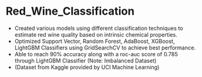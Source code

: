 # Red_Wine_Classification
* Created various models using different classification techniques to estimate red wine quality based on intrinsic chemical properties. 
* Optimized Support Vector, Random Forest, AdaBoost, XGBoost, LightGBM Classifiers using GridSearchCV to achieve best performance. 
* Able to reach 90% accuracy along with a roc-auc score of 0.785 through LightGBM Classifier (Note: Imbalanced Dataset)
* (Dataset from Kaggle provided by UCI Machine Learning)
